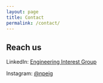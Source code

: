 ```yaml
---
layout: page
title: Contact
permalink: /contact/
---
```


## Reach us

LinkedIn: [Engineering Interest Group](https://www.linkedin.com/company/npeig/)

Instagram: [@npeig](https://www.instagram.com/npeig/)
